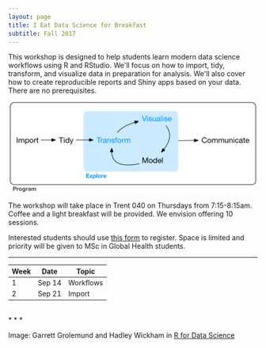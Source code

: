 ```yaml
---
layout: page
title: I Eat Data Science for Breakfast 
subtitle: Fall 2017
---
```


This workshop is designed to help students learn modern data science workflows using R and RStudio. We'll focus on how to import, tidy, transform, and visualize data in preparation for analysis. We'll also cover how to create reproducible reports and Shiny apps based on your data. There are no prerequisites. 

<p align="center">
<img src="/img/tidy.png" style="width: 500px;"/>
</p>

The workshop will take place in Trent 040 on Thursdays from 7:15-8:15am. Coffee and a light breakfast will be provided. We envision offering 10 sessions.

Interested students should use [this form](https://goo.gl/forms/CQGqQghSVmG8vXQU2) to register. Space is limited and priority will be given to MSc in Global Health students.

* * * 

| Week | Date    | Topic             | 
|------|---------|---------------------|
| 1    | Sep 14 | Workflows |
| 2    | Sep 21 | Import |
<!--
| 1    | Sep 14 | [Workflows]({{ site.baseurl }}/workshops/datascience/ds1/) |
| 2    | Sep 21 | [Import]({{ site.baseurl }}/workshops/datascience/ds2/) |
-->

<br>
* * *

Image: Garrett Grolemund and Hadley Wickham in [R for Data Science](http://r4ds.had.co.nz/)